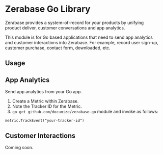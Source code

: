 # Zerabase Go Library

Zerabase provides a system-of-record for your products by unifying product deliver, customer conversations and app
analytics.

This module is for Go based applications that need to send app analytics and customer interactions into Zerabase. For
example, record user sign-up, customer purchase, contact form, downloaded, etc.

## Usage

## App Analytics

Send app analytics from your Go app.

1. Create a Metric within Zerabase.
2. Note the Tracker ID for the Metric.
3. ```go get github.com/documize/zerabase-go``` module and invoke as follows:

```
metric.TrackEvent("your-tracker-id")
```

## Customer Interactions

Coming soon.
